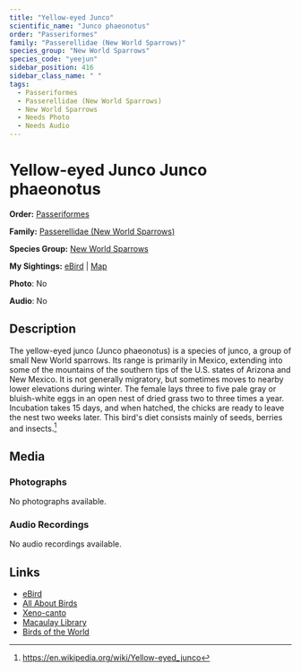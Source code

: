 ```yaml
---
title: "Yellow-eyed Junco"
scientific_name: "Junco phaeonotus"
order: "Passeriformes"
family: "Passerellidae (New World Sparrows)"
species_group: "New World Sparrows"
species_code: "yeejun"
sidebar_position: 416
sidebar_class_name: " "
tags: 
  - Passeriformes
  - Passerellidae (New World Sparrows)
  - New World Sparrows
  - Needs Photo
  - Needs Audio
---
```


# Yellow-eyed Junco <span className='sci_name'>Junco phaeonotus</span>

**Order:** [Passeriformes](/tags/passeriformes)

**Family:** [Passerellidae (New World Sparrows)](/tags/passerellidae-new-world-sparrows)

**Species Group:** [New World Sparrows](/tags/new-world-sparrows)

**My Sightings:** [eBird](https://ebird.org/lifelist?r=world&time=life&spp=yeejun) | [Map](/map?species_code=yeejun)

**Photo**: No 

**Audio**: No

## Description
The yellow-eyed junco (Junco phaeonotus) is a species of junco, a group of small New World sparrows.
Its range is primarily in Mexico, extending into some of the mountains of the southern tips of the U.S. states of Arizona and New Mexico. It is not generally migratory, but sometimes moves to nearby lower elevations during winter. The female lays three to five pale gray or bluish-white eggs in an open nest of dried grass two to three times a year. Incubation takes 15 days, and when hatched, the chicks are ready to leave the nest two weeks later. This bird's diet consists mainly of seeds, berries and insects.[^1]

[^1]: https://en.wikipedia.org/wiki/Yellow-eyed_junco

## Media
### Photographs
No photographs available.

### Audio Recordings
No audio recordings available.

## Links
* [eBird](https://ebird.org/species/yeejun) 
* [All About Birds](https://www.allaboutbirds.org/guide/yeejun) 
* [Xeno-canto](https://www.xeno-canto.org/species/junco-phaeonotus) 
* [Macaulay Library](https://search.macaulaylibrary.org/catalog?taxonCode=yeejun&sort=rating_rank_desc)
* [Birds of the World](https://birdsoftheworld.org/bow/species/yeejun)
